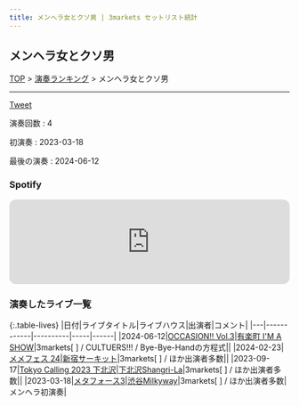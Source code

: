 ```yaml
---
title: メンヘラ女とクソ男 | 3markets セットリスト統計
---
```

## メンヘラ女とクソ男


[TOP](/setlist/) > [演奏ランキング](songs.html) > メンヘラ女とクソ男

___

<a href="https://twitter.com/share?ref_src=twsrc%5Etfw" data-text="3markets[ ]セットリスト > メンヘラ女とクソ男" class="twitter-share-button" data-via="3markets" data-hashtags="3markets" data-related="3markets" data-show-count="false">Tweet</a>

演奏回数
: 4

初演奏
: 2023-03-18

最後の演奏
: 2024-06-12







### Spotify
<iframe style="border-radius:12px" src="https://open.spotify.com/embed/track/6GMwI9o9CciQ7GQlxoGiw9?utm_source=generator" width="100%" height="152" frameBorder="0" allowfullscreen="" allow="autoplay; clipboard-write; encrypted-media; fullscreen; picture-in-picture" loading="lazy"></iframe>





### 演奏したライブ一覧

{:.table-lives}
|日付|ライブタイトル|ライブハウス|出演者|コメント|
|---|------------|----------|-----|------|
|<span class="nowrap">2024-06-12</span>|[OCCASION!! Vol.3](live125.html)|[有楽町 I'M A SHOW](livehouse083.html)|3markets[ ] / CULTUERS!!! / Bye-Bye-Handの方程式||
|<span class="nowrap">2024-02-23</span>|[メメフェス 24](live106.html)|[新宿サーキット](livehouse030.html)|3markets[ ] / ほか出演者多数||
|<span class="nowrap">2023-09-17</span>|[Tokyo Calling 2023 下北沢](live080.html)|[下北沢Shangri-La](livehouse012.html)|3markets[ ] / ほか出演者多数||
|<span class="nowrap">2023-03-18</span>|[メタフォース3](live060.html)|[渋谷Milkyway](livehouse010.html)|3markets[ ] / ほか出演者多数|メンヘラ初演奏|



<script async src="https://platform.twitter.com/widgets.js" charset="utf-8"></script>